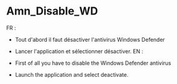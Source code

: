 # Amn_Disable_WD
FR : 

- Tout d'abord il faut désactiver l'antivirus Windows Defender
- Lancer l'application et sélectionner désactiver.
EN : 

- First of all you have to disable the Windows Defender antivirus
- Launch the application and select deactivate.
